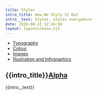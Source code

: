 ```yaml
---
title: Styles
intro_title: How We Style It Out
intro__text: Styles, styles everywhere
date: 2018-08-22 12:24:50
layout: layouts/base.njk
---
```


<nav class="vf-navigation vf-navigation--main">
  <ul class="vf-navigation__list | vf-list--inline">
    <li class="vf-navigation__item"><a href="/styles/typography/" class="vf-navigation__link">Typography</a></li>
    <li class="vf-navigation__item"><a href="/styles/colour/" class="vf-navigation__link">Colour</a></li>
    <li class="vf-navigation__item"><a href="/styles/images/" class="vf-navigation__link">Images</a></li>
    <li class="vf-navigation__item"><a href="/styles/illustration-and-infographics/" class="vf-navigation__link">Illustration and Infographics</a></li>
  </ul>
</nav>


<section class="vf-intro | embl-grid embl-grid--has-centered-content">
  <div></div>
  <div>
    <h1 class="vf-intro__heading vf-intro__heading--has-tag">{{intro_title}}<a href="" class="vf-badge vf-badge--primary vf-badge--phases">Alpha</a></h1>
    <p class="vf-intro__text">{{intro__text}}</p>

  </div>
</section>
